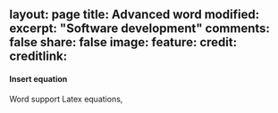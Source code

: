 layout: page
title: Advanced word
modified: 
excerpt: "Software development"
comments: false
share: false
image:
  feature: 
  credit: 
  creditlink: 
---
#### Insert equation
Word support Latex equations, 